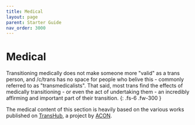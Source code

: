 ```yaml
---
title: Medical
layout: page
parent: Starter Guide
nav_order: 3000
---
```

# Medical
Transitioning medically does not make someone more "valid" as a trans person, and /c/trans has no space for people who belive this - commonly referred to as "transmedicalists". That said, most trans find the effects of medically transitioning - or even the act of undertaking them - an incredibly affirming and important part of their transition.
{: .fs-6 .fw-300 }

The medical content of this section is heavily based on the various works published on [TransHub](https://www.transhub.org.au/), a project by [ACON](https://www.acon.org.au/).
